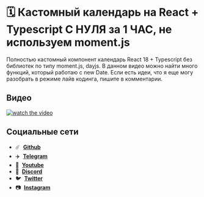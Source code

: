 # 🗓️ Кастомный календарь на React + Typescript С НУЛЯ за 1 ЧАС, не используем moment.js

Полностью кастомный компонент календарь React 18 + Typescript без библиотек по типу moment.js, dayjs. В данном видео можно найти много функций, который работаю с new Date. Если есть идеи, что я еще могу разобрать в режиме лайв кодинга, пишите в комментарии.

## Видео

[![watch the video](https://img.youtube.com/vi/B8F9_IVgipw/maxresdefault.jpg)](https://youtu.be/B8F9_IVgipw)

## Социальные сети

- :comet: &nbsp;**[Github](https://github.com/debabin)**
- :airplane: &nbsp;**[Telegram](https://t.me/siberiacancode)**
- :popcorn: &nbsp;**[Youtube](https://www.youtube.com/c/SIBERIACANCODE)**
- :robot: &nbsp;**[Discord](https://discord.gg/VqubFtXM)**
- :bird: &nbsp;**[Twitter](https://twitter.com/db_dzo)**
- :camera: &nbsp;**[Instagram](https://www.instagram.com/db_babin/)**
